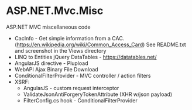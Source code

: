# ASP.NET.Mvc.Misc
ASP.NET MVC miscellaneous code

- CacInfo - Get simple information from a CAC. (https://en.wikipedia.org/wiki/Common_Access_Card) See README.txt and screenshot  in the Views directory
- LINQ to Entities jQuery DataTables - https://datatables.net/
- AngularJS directive - Plupload
- WebAPI Ajax Binary File Download
- ConditionalFilterProvider -  MVC controller / action filters
- XSRF:
    - AngularJS - custom request interceptor
    - ValidateJsonAntiForgeryTokenAttribute (XHR w/json payload)
    - FilterConfig.cs hook - ConditionalFilterProvider